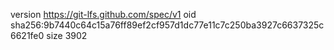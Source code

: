 version https://git-lfs.github.com/spec/v1
oid sha256:9b7440c64c15a76ff89ef2cf957d1dc77e11c7c250ba3927c6637325c6621fe0
size 3902
